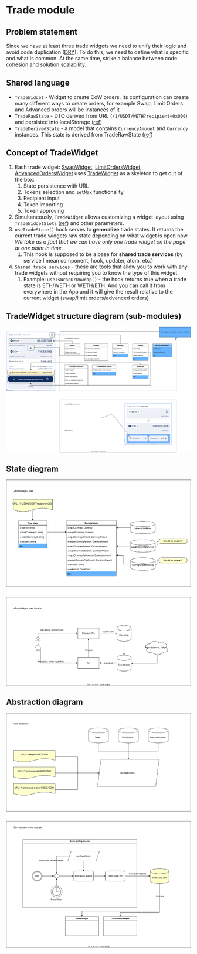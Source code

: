 # Trade module

## Problem statement

Since we have at least three trade widgets we need to unify their logic and avoid code duplication  ([DRY](https://en.wikipedia.org/wiki/Don%27t_repeat_yourself)). To do this, we need to define what is specific and what is common.
At the same time, strike a balance between code cohesion and solution scalability.

## Shared language

- `TradeWidget` - Widget to create CoW orders. Its configuration can create many different ways to create orders, for example Swap, Limit Orders and Advanced orders will be instances of it
- `TradeRawState` - DTO derived from URL (`/1/USDT/WETH?recipient=0x000`) and persisted into localStorage ([ref](../../../modules/trade/types/TradeRawState.ts))
- `TradeDerivedState` - a model that contains `CurrencyAmount` and `Currency` instances. This state is derived from TradeRawState ([ref](../../../modules/trade/types/TradeDerivedState.ts))

## Concept of TradeWidget

1. Each trade widget: [SwapWidget](../../../modules/swap/containers/SwapWidget/index.tsx), [LimitOrdersWidget](../../../modules/limitOrders/containers/LimitOrdersWidget/index.tsx), [AdvancedOrdersWidget](../../../modules/advancedOrders/containers/AdvancedOrdersWidget/index.tsx) uses [TradeWidget](../../../modules/trade/containers/TradeWidget/index.tsx) as a skeleton to get out of the box:
   1. State persistence with URL
   2. Tokens selection and `setMax` functionality
   3. Recipient input
   4. Token importing
   5. Token approving
2. Simultaneously, `TradeWidget` allows customizing a widget layout using `TradeWidgetSlots` ([ref](../../../modules/trade/containers/TradeWidget/index.tsx#L33)) and other parameters.
3. `useTradeState()` hook serves to **generalize** trade states. It returns the current trade widgets raw state depending on what widget is open now. *We take as a fact that we can have only one trade widget on the page at one point in time.*
   1. This hook is supposed to be a base for **shared trade services** (by service I mean component, hook, updater, atom, etc.)
4. `Shared trade services` - these are tools that allow you to work with any trade widgets without requiring you to know the type of this widget
   1. Example: `useIsWrapOrUnwrap()` - the hook returns true when a trade state is ETH/WETH or WETH/ETH. And you can call it from everywhere in the App and it will give the result relative to the current widget (swap/limit orders/advanced orders)

## TradeWidget structure diagram (sub-modules)

![Structure](./structure.drawio.svg)

## State diagram

![State](./state.drawio.svg)

## Abstraction diagram

![Abstraction](./abstraction.drawio.svg)
